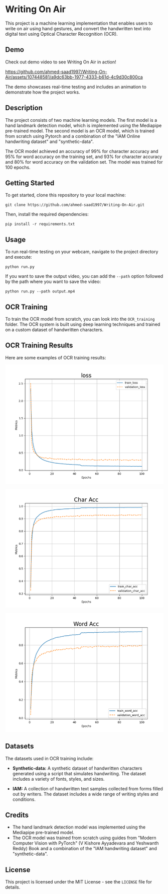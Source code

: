 # Writing On Air

This project is a machine learning implementation that enables users to write on air using hand gestures, and convert the handwritten text into digital text using Optical Character Recognition (OCR).

## Demo

Check out  demo video to see Writing On Air in action!

https://github.com/ahmed-saad1997/Writing-On-Air/assets/107448581/a9dc63bb-1977-4333-b61d-4c9d30c800ca

The demo showcases real-time testing and includes an animation to demonstrate how the project works.

## Description

The project consists of two machine learning models. The first model is a hand landmark detection model, which is implemented using the Mediapipe pre-trained model. The second model is an OCR model, which is trained from scratch using Pytorch and a combination of the "IAM Online handwriting dataset" and "synthetic-data".

The OCR model achieved an accuracy of 99% for character accuracy and 95% for word accuracy on the training set, and 93% for character accuracy and 80% for word accuracy on the validation set. The model was trained for 100 epochs.

## Getting Started

To get started, clone this repository to your local machine:

```
git clone https://github.com/ahmed-saad1997/Writing-On-Air.git
```

Then, install the required dependencies:

```
pip install -r requirements.txt
```

## Usage

To run real-time testing on your webcam, navigate to the project directory and execute:

```
python run.py
```

If you want to save the output video, you can add the `--path` option followed by the path where you want to save the video:

```
python run.py --path output.mp4
```

## OCR Training

To train the OCR model from scratch, you can look into the `OCR_training` folder. The OCR system is built using deep learning techniques and trained on a custom dataset of handwritten characters.

## OCR Training Results

Here are some examples of OCR training results:

![OCR Training Results 1](OCR_training/results/1.png)

![OCR Training Results 2](OCR_training/results/2.png)

![OCR Training Results 3](OCR_training/results/3.png)

## Datasets

The datasets used in OCR training include:

- **Synthetic-data:** A synthetic dataset of handwritten characters generated using a script that simulates handwriting. The dataset includes a variety of fonts, styles, and sizes.

- **IAM:** A collection of handwritten text samples collected from forms filled out by writers. The dataset includes a wide range of writing styles and conditions.

## Credits

- The hand landmark detection model was implemented using the Mediapipe pre-trained model.
- The OCR model was trained from scratch using guides from "Modern Computer Vision with PyTorch" (V Kishore Ayyadevara
and Yeshwanth Reddy) Book and a combination of the "IAM handwriting dataset" and "synthetic-data".

## License

This project is licensed under the MIT License - see the `LICENSE` file for details.
